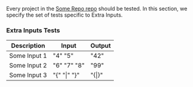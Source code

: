 Every project in the [Some Repo repo](https://github.com/some-user/some-repo) should be tested.
In this section, we specify the set of tests specific to Extra Inputs.

### Extra Inputs Tests

| Description | Input | Output |
| ----------- | ----- | ------ |
| Some Input 1 | "4" "5" | "42" |
| Some Input 2 | "6" "7" "8" | "99" |
| Some Input 3 | "{" "\|" "}" | "{\|}" |
